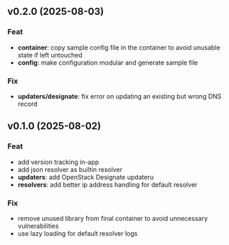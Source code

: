 ## v0.2.0 (2025-08-03)

### Feat

- **container**: copy sample config file in the container to avoid unusable state if left untouched
- **config**: make configuration modular and generate sample file

### Fix

- **updaters/designate**: fix error on updating an existing but wrong DNS record

## v0.1.0 (2025-08-02)

### Feat

- add version tracking in-app
- add json resolver as builtin resolver
- **updaters**: add OpenStack Designate updateru
- **resolvers**: add better ip address handling for default resolver

### Fix

- remove unused library from final container to avoid unnecessary vulnerabilities
- use lazy loading for default resolver logs
